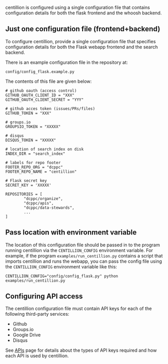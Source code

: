 centillion is configured using a single configuration file that contains
configuration details for both the flask frontend and the whoosh backend.

## Just one configuration file (frontend+backend)

To configure centillion, provide a single configuration file that 
specifies configuration details for both the Flask webapp frontend
and the search backend.

There is an example configuration file in 
the repository at:

```
config/config_flask.example.py
```

The contents of this file are given below:

```
# github oauth (access control)
GITHUB_OAUTH_CLIENT_ID = "XXX"
GITHUB_OAUTH_CLIENT_SECRET = "YYY"

# github acces token (issues/PRs/files)
GITHUB_TOKEN = "XXX"

# groups.io
GROUPSIO_TOKEN = "XXXXX"

# disqus 
DISQUS_TOKEN = "XXXXX"

# location of search index on disk
INDEX_DIR = "search_index"

# labels for repo footer
FOOTER_REPO_ORG = "dcppc"
FOOTER_REPO_NAME = "centillion"

# Flask secret key
SECRET_KEY = 'XXXXX'

REPOSITORIES = [
        "dcppc/organize",
        "dcppc/apis",
        "dcppc/data-stewards",
        ...
]
```

## Pass location with environment variable

The location of this configuration file should be passed in to the program
running centillion via the `CENTILLION_CONFIG` environment variable. For 
example, if the program `examples/run_centillion.py` contains a script that
imports centillion and runs the webapp, you can pass the config file using the
`CENTILLION_CONFIG` environment variable like this:

```
CENTILLION_CONFIG="config/config_flask.py" python examples/run_centillion.py
```

## Configuring API access

The centillion configuration file must contain API keys for each of the following
third-party services:

* Github 
* Groups.io
* Google Drive
* Disqus

See [APIs](api_all.md) page for details about the types of API keys
required and how each API is used by centillion.

